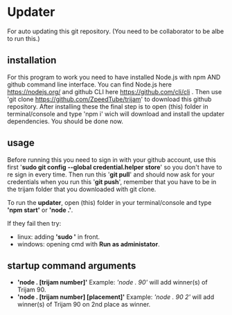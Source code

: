 # Updater
For auto updating this git repository. (You need to be collaborator to be albe to run this.)

## installation 
For this program to work you need to have installed Node.js with npm AND github command line interface.
You can find Node.js here https://nodejs.org/ and github CLI here https://github.com/cli/cli .
Then use 'git clone https://github.com/ZpeedTube/trijam' to download this github repository.
After installing these the final step is to open (this) folder in terminal/console and type 'npm i' wich will download and install the updater dependencies.
You should be done now.

## usage
Before running this you need to sign in with your github account, use this first '**sudo git config --global credential.helper store**' so you don't have to re sign in every time.
Then run this '**git pull**' and should now ask for your credentials when you run this '**git push**', remember that you have to be in the trijam folder that you downloaded with git clone.

To run the **updater**, open (this) folder in your terminal/console and type **'npm start'** or **'node .'**.

If they fail then try:
- linux: adding **'sudo '** in front.
- windows: opening cmd with **Run as administator**.


## startup command arguments
- **'node . [trijam number]'** Example: *'node . 90'* will add winner(s) of Trijam 90.
- **'node . [trijam number] [placement]'** Example: *'node . 90 2'* will add winner(s) of Trijam 90 on 2nd place as winner.
